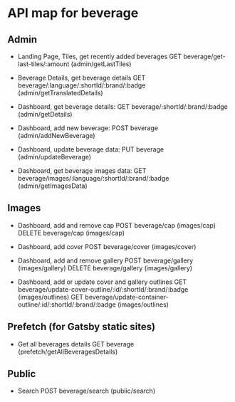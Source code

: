 # API map for beverage

## Admin

- Landing Page, Tiles, get recently added beverages
  GET beverage/get-last-tiles/:amount (admin/getLastTiles)

- Beverage Details, get beverage details
  GET beverage/:language/:shortId/:brand/:badge (admin/getTranslatedDetails)

- Dashboard, get beverage details:
  GET beverage/:shortId/:brand/:badge (admin/getDetails)

- Dashboard, add new beverage:
  POST beverage (admin/addNewBeverage)

- Dashboard, update beverage data:
  PUT beverage (admin/updateBeverage)

- Dashboard, get beverage images data:
  GET beverage/images/:language/:shortId/:brand/:badge (admin/getImagesData)

## Images

- Dashboard, add and remove cap
  POST beverage/cap (images/cap)
  DELETE beverage/cap (images/cap)

- Dashboard, add cover
  POST beverage/cover (images/cover)

- Dashboard, add and remove gallery
  POST beverage/gallery (images/gallery)
  DELETE beverage/gallery (images/gallery)

- Dashboard, add or update cover and gallery outlines
  GET beverage/update-cover-outline/:id/:shortId/:brand/:badge (images/outlines)
  GET beverage/update-container-outline/:id/:shortId/:brand/:badge (images/outlines)

## Prefetch (for Gatsby static sites)

- Get all beverages details
  GET beverage (prefetch/getAllBeveragesDetails)

## Public

- Search
  POST beverage/search (public/search)
